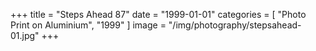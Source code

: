 +++
title = "Steps Ahead 87"
date = "1999-01-01"
categories = [ "Photo Print on Aluminium", "1999" ]
image = "/img/photography/stepsahead-01.jpg"
+++

